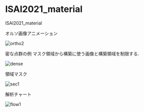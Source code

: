 # ISAI2021_material
ISAI2021_material



オルソ画像アニメーション

![ortho2](https://user-images.githubusercontent.com/74333186/118401974-be624300-b6a2-11eb-9c23-b2fee6692e00.gif)

密な点群の例
マスク領域から構築に使う画像と構築領域を制限する.

![dense](https://user-images.githubusercontent.com/74333186/119100942-6edd9780-ba53-11eb-95db-4dc1ef14fe5e.jpg)

領域マスク

![sec1](https://user-images.githubusercontent.com/74333186/119099474-e8748600-ba51-11eb-835d-3613aeac9905.jpg)


解析チャート

![flow1](https://user-images.githubusercontent.com/74333186/119086796-fe2d7f80-ba40-11eb-9728-797c80a30660.jpg)





